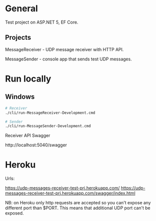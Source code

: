 

# General

Test project on ASP.NET 5, EF Core.


## Projects

MessageReceiver - UDP message receiver with HTTP API.

MessageSender - console app that sends test UDP messages.


# Run locally

## Windows
```bash
# Receiver
./cli/run-MessageReceiver-Development.cmd

# Sender
./cli/run-MessageSender-Development.cmd
```

Receiver API Swagger

http://localhost:5040/swagger

# Heroku

Urls:

https://udp-messages-receiver-test-prj.herokuapp.com/
https://udp-messages-receiver-test-prj.herokuapp.com/swagger/index.html


NB: on Heroku only http requests are accepted so you can't expose any different port than $PORT. This means that additional UDP port can't be exposed.
